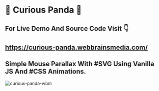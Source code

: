 # 🐼 Curious Panda 🐼

## For Live Demo And Source Code Visit 👇
## https://curious-panda.webbrainsmedia.com/

## Simple Mouse Parallax With #SVG Using Vanilla JS And #CSS Animations.

![curious-panda-wbm](https://user-images.githubusercontent.com/45676934/96215214-000afe00-0f9b-11eb-848f-6953c0af2cd2.gif)
